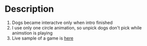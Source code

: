 # Description
1. Dogs became interactve only when intro finished
2. I use only one circle animation, so unpick dogs don't pick while animstion is playing
3. Live sample of a game is <a href="http://zptugrik.github.io/g5/dist">here</a>